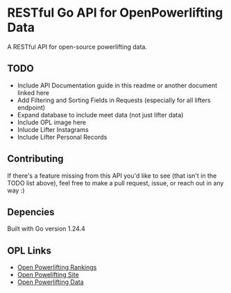 
# RESTful Go API for OpenPowerlifting Data 
A RESTful API for open-source powerlifting data.

## TODO
* Include API Documentation guide in this readme or another document linked here 
* Add Filtering and Sorting Fields in Requests (especially for all lifters endpoint)
* Expand database to include meet data (not just lifter data)
* Include OPL image here 
* Inlucde Lifter Instagrams 
* Include Lifter Personal Records 

## Contributing
If there's a feature missing from this API you'd like to see (that isn't in the TODO list above), feel free to make a pull request, issue, or reach out in any way :) 

## Depencies 
Built with Go version 1.24.4

## OPL Links
* [Open Powerlifting Rankings](https://www.openpowerlifting.org/)
* [Open Powelifting Site](https://openpowerlifting.gitlab.io/opl-csv/)
* [Open Powerlifting Data](https://gitlab.com/openpowerlifting/opl-data)


